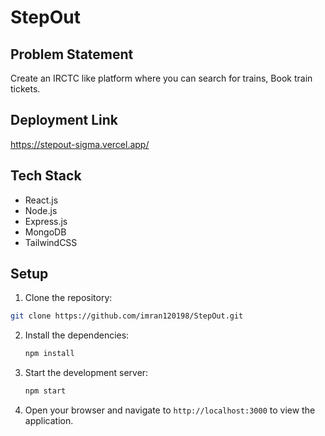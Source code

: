 # StepOut

## Problem Statement

Create an IRCTC like platform where you can search for trains, Book train tickets.

## Deployment Link
https://stepout-sigma.vercel.app/

## Tech Stack

* React.js
* Node.js
* Express.js
* MongoDB
* TailwindCSS

## Setup

  1. Clone the repository:

   ```bash
   git clone https://github.com/imran120198/StepOut.git
   ```

2. Install the dependencies:

   ```bash
   npm install
   ```

3. Start the development server:

   ```bash
   npm start
   ```

4. Open your browser and navigate to `http://localhost:3000` to view the application.
